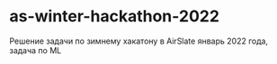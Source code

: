 # as-winter-hackathon-2022
Решение задачи по зимнему хакатону в AirSlate январь 2022 года, задача по ML
